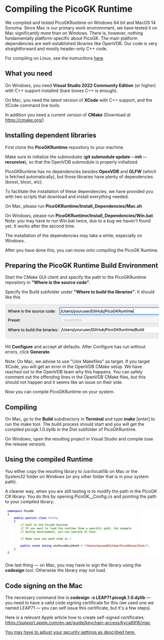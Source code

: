 # Compiling the PicoGK Runtime

We compiled and tested PicoGKRuntime on Windows 64 bit and MacOS 14 Sonoma. Since Mac is our primary work environnment, we have tested it on Mac significantly more than on Windows. There is, however, nothing fundamentally platform-specific about PicoGK. The main platform dependencies are well-established libraries like OpenVDB. Our code is very straightforward and mostly header-only C++ code.

For compiling on Linux, see the instructions [here](Compiling_PicoGKRuntime_Linux.md).

## What you need

On Windows, you need **Visual Studio 2022 Community Edition** (or higher) with C++ support installed (bare bones C++ is enough).

On Mac, you need the latest version of **XCode** with C++ support, and the XCode command line tools.

In addition you need a current version of **CMake** (Download at https://cmake.org/) 

## Installing dependent libraries

First clone the **PicoGKRuntime** repository to your machine. 

Make sure to initialize the submodules (**git submodule update --init --recursive**), so that the OpenVDB submodule is properly initialized.

PicoGKRuntime has no dependencies besides **OpenVDB** and **GLFW** (which is fetched automatically), but those libraries have plenty of dependencies (boost, blosc, etc).

To facilitate the installation of these dependencies, we have provided you with two scripts that download and install everything needed.

On Mac, please run **PicoGKRuntime/Install_Dependencies/Mac.sh**

On Windows, please run **PicoGKRuntime/Install_Dependencies/Win.bat** 
Note: you may have to run Win.bat twice, due to a bug we haven't found yet. It works after the second time.

The installation of the dependencies may take a while, especially on Windows.

After you have done this, you can move onto compiling the PicoGK Runtime.

## Preparing the PicoGK Runtime Build Environment

Start the CMake GUI client and specify the path to the PicoGKRuntime repository in **"Where is the source code"**.

Specify the Build subfolder under **"Where to build the libraries"**. It should like this

<img src="images/image-20231017134154856.png" alt="image-20231017134154856" style="zoom:50%;" />

Hit **Configure** and accept all defaults. After Configure has run without errors, click **Generate**.

Note: On Mac, we advise to use "Unix Makefiles" as target. If you target XCode, you will get an error in the OpenVDB CMake setup. We have reached out to the OpenVDB team why this happens. You can safely comment out the offending lines in the OpenVDB CMake files, but this should not happen and it seems like an issue on their side.

Now you can compile PicoGKRuntime on your system.

## Compiling

On Mac, go to the **Build** subdirectory in **Terminal** and type **make** [enter] to run the make tool. The build process should start and you will get the compiled picogk.1.0.dylib in the Dist subfolder of PicoGKRuntime.

On Windows, open the resulting project in Visual Studio and compile (use the release version).

## Using the compiled Runtime

You either copy the resulting library to /usr/local/lib on Mac or the System32 folder on Windows (or any other folder that is in your system path).

A cleaner way, when you are still testing is to modify the path in the PicoGK C# library. You do this by opening PicoGK__Config.cs and pointing the path to your compiled library:

<img src="images/image-20231014185209784.png" alt="image-20231017164620416" style="zoom:50%;" />

One last thing — on Mac, you may have to sign the library using the **codesign** tool. Otherwise the library may not load. 

## Code signing on the Mac

The necessary command line is **codesign -s LEAP71 picogk.1.0.dylib** — you need to have a valid code signing certificate for this (we used one we named LEAP71 — you can self issue this certificate, but it's a few steps).

Here is a relevant Apple article how to create self-signed certificates: https://support.apple.com/en-ae/guide/keychain-access/kyca8916/mac

[You may have to adjust your security settings as described here.](../Runtime/readme.md)
